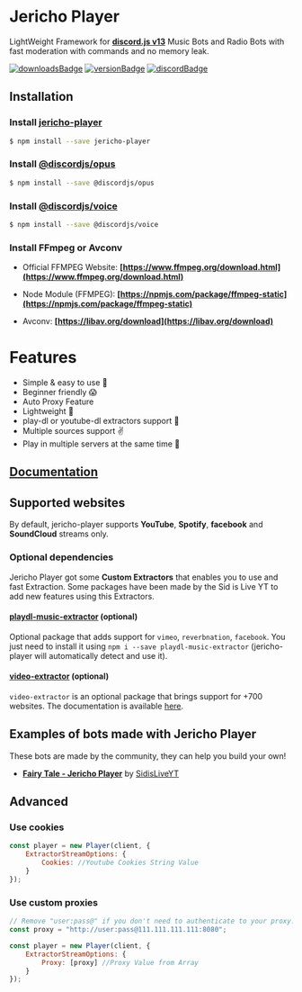 # Jericho Player
LightWeight Framework for  **[discord.js v13](https://discord.js.org)** Music Bots and Radio Bots with fast moderation with commands and no memory leak.

[![downloadsBadge](https://img.shields.io/npm/dt/jericho-player?style=for-the-badge)](https://npmjs.com/jericho-player)
[![versionBadge](https://img.shields.io/npm/v/jericho-player?style=for-the-badge)](https://npmjs.com/jericho-player)
[![discordBadge](https://img.shields.io/discord/795434308005134406?style=for-the-badge&color=7289da)](https://discord.gg/MfME24sJ2a)

## Installation

### Install **[jericho-player](https://npmjs.com/package/jericho-player)**

```sh
$ npm install --save jericho-player
```

### Install **[@discordjs/opus](https://npmjs.com/package/@discordjs/opus)**


```sh
$ npm install --save @discordjs/opus
```

### Install **[@discordjs/voice](https://npmjs.com/package/@discordjs/voice)**

```sh
$ npm install --save @discordjs/voice
```

### Install FFmpeg or Avconv
- Official FFMPEG Website: **[https://www.ffmpeg.org/download.html](https://www.ffmpeg.org/download.html)**

- Node Module (FFMPEG): **[https://npmjs.com/package/ffmpeg-static](https://npmjs.com/package/ffmpeg-static)**

- Avconv: **[https://libav.org/download](https://libav.org/download)**

# Features
- Simple & easy to use 🤘
- Beginner friendly 😱
- Auto Proxy Feature
- Lightweight 🛬
- play-dl or youtube-dl extractors support 🌌
- Multiple sources support ✌
- Play in multiple servers at the same time 🚗

## [Documentation](https://jericho-player.js.org)


## Supported websites

By default, jericho-player supports **YouTube**, **Spotify**, **facebook** and **SoundCloud** streams only.

### Optional dependencies

Jericho Player got some **Custom Extractors** that enables you to use and fast Extraction. Some packages have been made by the Sid is Live YT to add new features using this Extractors.

#### [playdl-music-extractor](https://npmjs.com/package/playdl-music-extractor) (optional)

Optional package that adds support for `vimeo`, `reverbnation`, `facebook`.
You just need to install it using `npm i --save playdl-music-extractor` (jericho-player will automatically detect and use it).

#### [video-extractor](https://npmjs.com/package/video-extractor) (optional)

`video-extractor` is an optional package that brings support for +700 websites. The documentation is available [here](https://npmjs.com/package/video-extractor).

## Examples of bots made with Jericho Player

These bots are made by the community, they can help you build your own!

* **[Fairy Tale - Jericho Player](https://github.com/SidisLiveYT/Jericho-Player-Discord-Bot)** by [SidisLiveYT](https://github.com/SidisLiveYT)


## Advanced

### Use cookies

```js
const player = new Player(client, {
    ExtractorStreamOptions: {
        Cookies: //Youtube Cookies String Value
    }
});
```

### Use custom proxies

```js
// Remove "user:pass@" if you don't need to authenticate to your proxy.
const proxy = "http://user:pass@111.111.111.111:8080";

const player = new Player(client, {
    ExtractorStreamOptions: {
        Proxy: [proxy] //Proxy Value from Array
    }
});
```